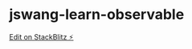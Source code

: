 # jswang-learn-observable

[Edit on StackBlitz ⚡️](https://stackblitz.com/edit/jswang-learn-observable)